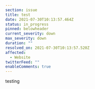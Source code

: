 ```yaml
---
section: issue
title: test
date: 2021-07-30T10:13:57.464Z
status: in_progress
pinned: belowheader
current_severity: down
max_severity: down
duration: ""
resolved_on: 2021-07-30T10:13:57.520Z
affected:
  - Website
twitterFeed: ""
enableComments: true
---
```

testing